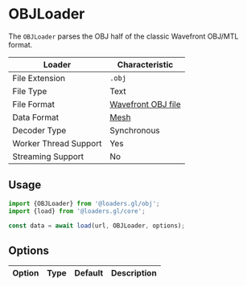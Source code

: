 # OBJLoader

The `OBJLoader` parses the OBJ half of the classic Wavefront OBJ/MTL format.

| Loader                | Characteristic                                                          |
| --------------------- | ----------------------------------------------------------------------- |
| File Extension        | `.obj`                                                                  |
| File Type             | Text                                                                    |
| File Format           | [Wavefront OBJ file](https://en.wikipedia.org/wiki/Wavefront_.obj_file) |
| Data Format           | [Mesh](docs/specifications/category-mesh)                            |
| Decoder Type          | Synchronous                                                             |
| Worker Thread Support | Yes                                                                     |
| Streaming Support     | No                                                                      |

## Usage

```js
import {OBJLoader} from '@loaders.gl/obj';
import {load} from '@loaders.gl/core';

const data = await load(url, OBJLoader, options);
```

## Options

| Option | Type | Default | Description |
| ------ | ---- | ------- | ----------- |
